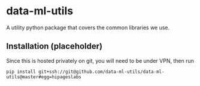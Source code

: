 # data-ml-utils
A utility python package that covers the common libraries we use.

## Installation (placeholder)
Since this is hosted privately on git, you will need to be under VPN, then run
```
pip install git+ssh://git@github.com/data-ml-utils/data-ml-utils@master#egg=hipageslabs
```
